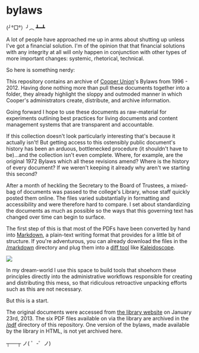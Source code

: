 bylaws
======

‎(╯°□°）╯︵ ┻━┻

A lot of people have approached me up in arms about shutting up unless I've got a financial solution. I'm of the opinion that that financial solutions with any integrity at all will only happen in conjunction with other types of more important changes: systemic, rhetorical, technical. 

So here is something nerdy:

This repository contains an archive of [Cooper Union](http://cooper.edu)'s Bylaws from 1996 - 2012. Having done nothing more than pull these documents together into a folder, they already highlight the sloppy and outmoded manner in which Cooper's administrators create, distribute, and archive information. 

Going forward I hope to use these documents as raw-material for experiments outlining best practices for living documents and content management systems that are transparent and accountable.

If this collection doesn't look particularly interesting that's because it actually isn't! But getting access to this ostensibly public document's history has been an arduous, bottlenecked procedure (it shouldn't have to be)...and the collection isn't even complete. Where, for example, are the original 1972 Bylaws which all these revisions amend? Where is the history of every document? If we weren't keeping it already why aren't we starting this second?

After a month of heckling the Secretary to the Board of Trustees, a mixed-bag of documents was passed to the college's Library, whose staff quickly posted them online. The files varied substantially in formatting and accessibility and were therefore hard to compare. I set about standardizing the documents as much as possible so the ways that this governing text has changed over time can begin to surface.

The first step of this is that most of the PDFs have been converted by hand into [Markdown](http://daringfireball.net/projects/markdown/), a plain-text writing format that provides for a little bit of structure. If you're adventurous, you can already download the files in the [/markdown](https://github.com/caseyg/bylaws/tree/master/markdown) directory and plug them into a [diff tool](http://en.wikipedia.org/wiki/Diff) like [Kaleidoscope](http://www.kaleidoscopeapp.com).

![](https://raw.github.com/caseyg/bylaws/master/kaleidoscope-screenshot.png)

In my dream-world I use this space to build tools that shoehorn these principles directly into the administrative workflows responsible for creating and distributing this mess, so that ridiculous retroactive unpacking efforts such as this are not necessary. 

But this is a start.

The original documents were accessed from [the library website](http://library.cooper.edu/archive/bylaws/cu_archives_docs_bylaws.html) on January 23rd, 2013. The six PDF files available on via the library are archived in the [/pdf](https://github.com/caseyg/bylaws/tree/master/pdf) directory of this repository. One version of the bylaws, made available by the library in HTML, is not yet archived here.

┬──┬ ﻿ノ( ゜-゜ノ)